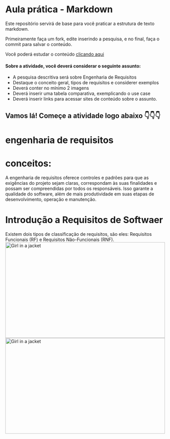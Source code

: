 # Aula prática - Markdown

Este repositório servirá de base para você praticar a estrutura de texto markdown. 

Primeiramente faça um fork, edite inserindo a pesquisa, e no final, faça o commit para salvar o conteúdo.

Você poderá estudar o conteúdo [clicando aqui](https://docs.pipz.com/central-de-ajuda/learning-center/guia-basico-de-markdown#open)

#### Sobre a atividade, você deverá considerar o seguinte assunto:

- A pesquisa descritiva será sobre Engenharia de Requisitos
- Destaque o conceito geral, tipos de requisitos e considerer exemplos
- Deverá conter no mínimo 2 imagens
- Deverá inserir uma tabela comparativa, exemplicando o use case
- Deverá inserir links para acessar sites de conteúdo sobre o assunto.


## Vamos lá! Começe a atividade logo abaixo 👇👇👇

# engenharia de requisitos
# conceitos:
A engenharia de requisitos oferece controles e padrões para que as exigências do projeto sejam claras, correspondam às suas finalidades e possam ser compreendidas por todos os responsáveis. Isso garante a qualidade do software, além de mais produtividade em suas etapas de desenvolvimento, operação e manutenção.
# Introdução a Requisitos de Softwaer
Existem dois tipos de classificação de requisitos, são eles: Requisitos Funcionais (RF) e Requisitos Não-Funcionais (RNF).
<img src="https://felipelirarocha.files.wordpress.com/2012/03/waterfall.png" alt="Girl in a jacket" width="500" height="300">
<img src="https://luizladeira.files.wordpress.com/2013/07/analista.jpg" alt="Girl in a jacket" width="500" height="300">
